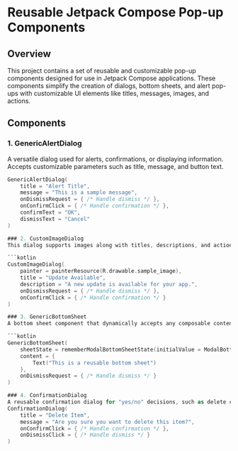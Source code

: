# Reusable Jetpack Compose Pop-up Components

## Overview
This project contains a set of reusable and customizable pop-up components designed for use in Jetpack Compose applications. These components simplify the creation of dialogs, bottom sheets, and alert pop-ups with customizable UI elements like titles, messages, images, and actions.

## Components

### 1. GenericAlertDialog
A versatile dialog used for alerts, confirmations, or displaying information. Accepts customizable parameters such as title, message, and button text.

```kotlin
GenericAlertDialog(
    title = "Alert Title",
    message = "This is a sample message",
    onDismissRequest = { /* Handle dismiss */ },
    onConfirmClick = { /* Handle confirmation */ },
    confirmText = "OK",
    dismissText = "Cancel"
)

### 2. CustomImageDialog
This dialog supports images along with titles, descriptions, and action buttons, making it useful for promotional or update dialogs where visuals are required.

```kotlin
CustomImageDialog(
    painter = painterResource(R.drawable.sample_image),
    title = "Update Available",
    description = "A new update is available for your app.",
    onDismissRequest = { /* Handle dismiss */ },
    onConfirmClick = { /* Handle confirmation */ }
)

### 3. GenericBottomSheet
A bottom sheet component that dynamically accepts any composable content, useful for displaying additional actions or contextual information.

```kotlin
GenericBottomSheet(
    sheetState = rememberModalBottomSheetState(initialValue = ModalBottomSheetValue.Hidden),
    content = {
        Text("This is a reusable bottom sheet")
    },
    onDismissRequest = { /* Handle dismiss */ }
)

### 4. ConfirmationDialog
A reusable confirmation dialog for "yes/no" decisions, such as delete confirmations or approvals.
ConfirmationDialog(
    title = "Delete Item",
    message = "Are you sure you want to delete this item?",
    onConfirmClick = { /* Handle confirmation */ },
    onDismissClick = { /* Handle dismiss */ }
)
